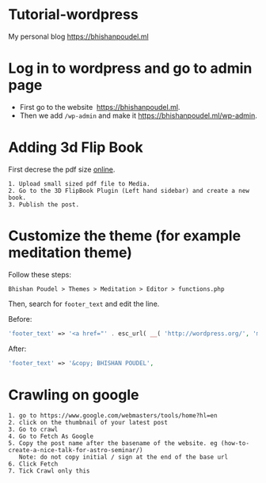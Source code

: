 # Tutorial-wordpress
My personal blog https://bhishanpoudel.ml 

# Log in to wordpress and go to admin page
- First go to the website  https://bhishanpoudel.ml.
- Then we add `/wp-admin` and make it https://bhishanpoudel.ml/wp-admin.

# Adding 3d Flip Book
First decrese the pdf size [online](https://www.ilovepdf.com/compress_pdf).
```
1. Upload small sized pdf file to Media.
2. Go to the 3D FlipBook Plugin (Left hand sidebar) and create a new book.
3. Publish the post.
```

# Customize the theme (for example meditation theme)
Follow these steps:  

  `Bhishan Poudel > Themes > Meditation > Editor > functions.php` 
  
  Then, search for `footer_text` and edit the line.
 
 Before:

```php
'footer_text' => '<a href="' . esc_url( __( 'http://wordpress.org/', 'meditation' ) ) . '">' . __( 'Powered by WordPress', 'meditation' ). '</a> | ' . __( 'theme ', 'meditation' ) . '<a href="' .  esc_url( __( 'https://visualpharm.com/wpblogs/themes/theme/meditation/', 'meditation') ) . '">Meditation</a>',

```
After:
 ```php
 'footer_text' => '&copy; BHISHAN POUDEL',
 ```
 
 
# Crawling on google
```
1. go to https://www.google.com/webmasters/tools/home?hl=en
2. click on the thumbnail of your latest post
3. Go to crawl
4. Go to Fetch As Google
5. Copy the post name after the basename of the website. eg (how-to-create-a-nice-talk-for-astro-seminar/)
   Note: do not copy initial / sign at the end of the base url
6. Click Fetch
7. Tick Crawl only this
```
